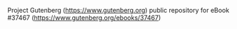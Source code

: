 Project Gutenberg (https://www.gutenberg.org) public repository for eBook #37467 (https://www.gutenberg.org/ebooks/37467)
